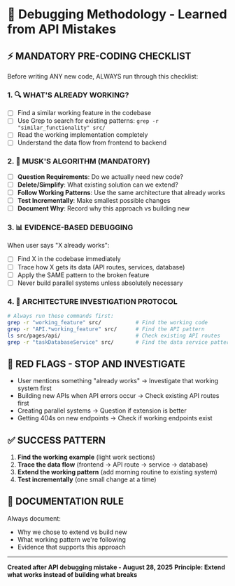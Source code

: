 # 🧠 Debugging Methodology - Learned from API Mistakes

## ⚡ MANDATORY PRE-CODING CHECKLIST

Before writing ANY new code, ALWAYS run through this checklist:

### 1. 🔍 **WHAT'S ALREADY WORKING?**
- [ ] Find a similar working feature in the codebase
- [ ] Use Grep to search for existing patterns: `grep -r "similar_functionality" src/`
- [ ] Read the working implementation completely
- [ ] Understand the data flow from frontend to backend

### 2. 🧮 **MUSK'S ALGORITHM (MANDATORY)**
- [ ] **Question Requirements**: Do we actually need new code?
- [ ] **Delete/Simplify**: What existing solution can we extend?
- [ ] **Follow Working Patterns**: Use the same architecture that already works
- [ ] **Test Incrementally**: Make smallest possible changes
- [ ] **Document Why**: Record why this approach vs building new

### 3. 📊 **EVIDENCE-BASED DEBUGGING**
When user says "X already works":
- [ ] Find X in the codebase immediately
- [ ] Trace how X gets its data (API routes, services, database)
- [ ] Apply the SAME pattern to the broken feature
- [ ] Never build parallel systems unless absolutely necessary

### 4. 🔧 **ARCHITECTURE INVESTIGATION PROTOCOL**
```bash
# Always run these commands first:
grep -r "working_feature" src/           # Find the working code
grep -r "API.*working_feature" src/      # Find the API pattern
ls src/pages/api/                        # Check existing API routes
grep -r "taskDatabaseService" src/       # Find the data service pattern
```

## 🚨 **RED FLAGS - STOP AND INVESTIGATE**
- User mentions something "already works" → Investigate that working system first
- Building new APIs when API errors occur → Check existing API routes first  
- Creating parallel systems → Question if extension is better
- Getting 404s on new endpoints → Check if working endpoints exist

## ✅ **SUCCESS PATTERN**
1. **Find the working example** (light work sections)
2. **Trace the data flow** (frontend → API route → service → database)
3. **Extend the working pattern** (add morning routine to existing system)
4. **Test incrementally** (one small change at a time)

## 📝 **DOCUMENTATION RULE**
Always document:
- Why we chose to extend vs build new
- What working pattern we're following
- Evidence that supports this approach

---
**Created after API debugging mistake - August 28, 2025**
**Principle: Extend what works instead of building what breaks**